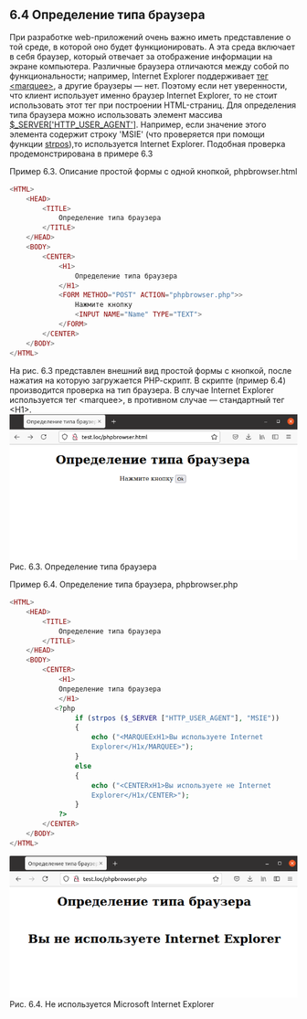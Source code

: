 ## 6.4 Определение типа браузера  
При разработке web-приложений очень важно иметь представление о той среде, в которой оно будет функционировать. А эта среда включает в себя браузер, который отвечает за отображение информации на экране компьютера. Различные браузера отличаются между собой по функциональности; например, Internet Explorer поддерживает [тег <marquее>](http://htmlbook.ru/html/marquee), а другие браузеры — нет. Поэтому если нет уверенности, что клиент использует именно браузер Internet Explorer, то не стоит использовать этот тег при построении HTML-страниц. Для определения типа браузера можно использовать элемент массива [$_SERVER['HTTP_USER_AGENT']](https://www.php.net/manual/ru/tutorial.useful.php). Например, если значение этого элемента содержит строку 'MSIE' (что проверяется при помощи функции [strpos](https://www.php.net/manual/ru/function.strpos.php)),то используется Internet Explorer. Подобная проверка продемонстрирована в примере 6.3  

Пример 6.3. Описание простой формы с одной кнопкой,
phpbrowser.html  
```php
<HTML>
    <HEAD>
        <TITLE>
            Определение типа браузера
        </TITLE>
    </HEAD>
    <BODY>
        <CENTER>
            <H1>
                Определение типа браузера
            </H1>
            <FORM METHOD="POST" ACTION="phpbrowser.php">>
                Нажмите кнопку
                <INPUT NAME="Name" TYPE="TEXT">
            </FORM>
        </CENTER>
    </BODY>
</HTML>
```  
На рис. 6.3 представлен внешний вид простой формы с кнопкой, после нажатия на которую загружается РНР-скрипт. В скрипте (пример 6.4) производится проверка на тип браузера. В случае Internet Explorer используется тег <marquее>, в противном случае — стандартный тег <Н1>.  
![Определение типа браузера](images/opredelenie-tipa-brauzera.png)  
Рис. 6.3. Определение типа браузера  

Пример 6.4. Определение типа браузера, phpbrowser.php  
```php
<HTML>
    <HEAD>
        <TITLE>
            Oпределение типа браузера
        </TITLE>
    </HEAD>
    <BODY>
        <CENTER>
            <H1>
            Oпределение типа браузера
            </H1>
           <?php
                if (strpos ($_SERVER ["HTTP_USER_AGENT"], "MSIE"))
                {
                    echo ("<MARQUEExH1>Bы используете Internet
                    Explorer</H1x/MARQUEE>");
                }
                else
                {   
                    echo ("<CENTERxH1>Bы используете не Internet
                    Explorer</H1x/CENTER>");
                }
            ?>
        </CENTER>
    </BODY>
</HTML>
``` 
![Определение типа браузера](images/opredelenie-tipa-brauzera2.png)  
Рис. 6.4. Не используется Microsoft Internet Explorer 

